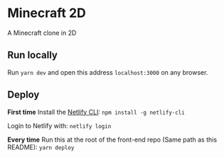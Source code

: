 # Minecraft 2D

A Minecraft clone in 2D

## Run locally

Run `yarn dev` and open this address `localhost:3000` on any browser.

## Deploy

**First time**
Install the [Netlify CLI](https://docs.netlify.com/cli/get-started/):
`npm install -g netlify-cli`

Login to Netlify with:
`netlify login`

**Every time**
Run this at the root of the front-end repo (Same path as this README):
`yarn deploy`

